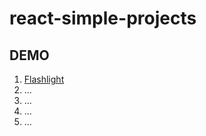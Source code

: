 # react-simple-projects

## DEMO
1. [Flashlight](https://flashlight-drab.vercel.app/)
2. ...
3. ...
4. ...
5. ...
